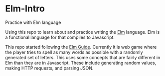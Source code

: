 # Elm-Intro
Practice with Elm language

Using this repo to learn about and practice writing the [Elm](https://elm-lang.org) language.
Elm is a functional language for that compiles to Javascript.

This repo started following the [Elm Guide](https://guide.elm-lang.org). Currently it is web game where the player tries to spell as many words as possible with a randomly generated set of letters. This uses some concepts that are fairly different in Elm than they are in Javascript. These include generating random values, making HTTP requests, and parsing JSON.
